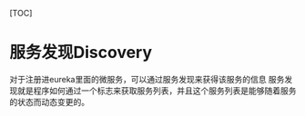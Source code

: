 [TOC]

# 服务发现Discovery
对于注册进eureka里面的微服务，可以通过服务发现来获得该服务的信息
服务发现就是程序如何通过一个标志来获取服务列表，并且这个服务列表是能够随着服务的状态而动态变更的。

# 